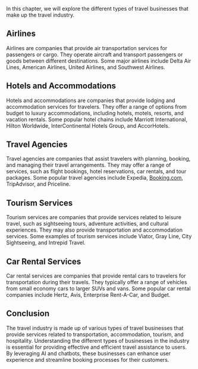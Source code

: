 
In this chapter, we will explore the different types of travel businesses that make up the travel industry.

Airlines
--------

Airlines are companies that provide air transportation services for passengers or cargo. They operate aircraft and transport passengers or goods between different destinations. Some major airlines include Delta Air Lines, American Airlines, United Airlines, and Southwest Airlines.

Hotels and Accommodations
-------------------------

Hotels and accommodations are companies that provide lodging and accommodation services for travelers. They offer a range of options from budget to luxury accommodations, including hotels, motels, resorts, and vacation rentals. Some popular hotel chains include Marriott International, Hilton Worldwide, InterContinental Hotels Group, and AccorHotels.

Travel Agencies
---------------

Travel agencies are companies that assist travelers with planning, booking, and managing their travel arrangements. They may offer a range of services, such as flight bookings, hotel reservations, car rentals, and tour packages. Some popular travel agencies include Expedia, [Booking.com](http://Booking.com), TripAdvisor, and Priceline.

Tourism Services
----------------

Tourism services are companies that provide services related to leisure travel, such as sightseeing tours, adventure activities, and cultural experiences. They may also provide transportation and accommodation services. Some examples of tourism services include Viator, Gray Line, City Sightseeing, and Intrepid Travel.

Car Rental Services
-------------------

Car rental services are companies that provide rental cars to travelers for transportation during their travels. They typically offer a range of vehicles from small economy cars to larger SUVs and vans. Some popular car rental companies include Hertz, Avis, Enterprise Rent-A-Car, and Budget.

Conclusion
----------

The travel industry is made up of various types of travel businesses that provide services related to transportation, accommodation, tourism, and hospitality. Understanding the different types of businesses in the industry is essential for providing effective and efficient travel assistance to users. By leveraging AI and chatbots, these businesses can enhance user experience and streamline booking processes for their customers.
